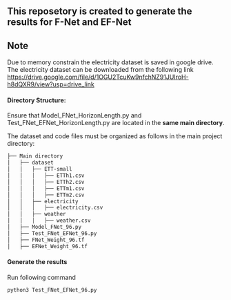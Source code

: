 ## This reposetory is created to generate the results for F-Net and EF-Net 

## Note
Due to memory constrain the electricity dataset is saved in google drive. The electricity dataset can be downloaded from the following link
https://drive.google.com/file/d/1OGU2TcuKw9nfchNZ91JUIroH-h8dQXR9/view?usp=drive_link




#### Directory Structure:

Ensure that Model_FNet_HorizonLength.py and Test_FNet_EFNet_HorizonLength.py are located in the **same main directory**.

The dataset and code files must be organized as follows in the main project directory:


```bash
├── Main directory
│   ├── dataset
│   │   ├── ETT-small
│   │   │   ├── ETTh1.csv
│   │   │   ├── ETTh2.csv
│   │   │   ├── ETTm1.csv
│   │   │   ├── ETTm2.csv
│   │   ├── electricity
│   │   │   ├── electricity.csv
│   │   ├── weather
│   │   │   ├── weather.csv
│   ├── Model_FNet_96.py
│   ├── Test_FNet_EFNet_96.py
│   ├── FNet_Weight_96.tf
│   ├── EFNet_Weight_96.tf
```

#### Generate the results
Run following command
```bash
python3 Test_FNet_EFNet_96.py
```
